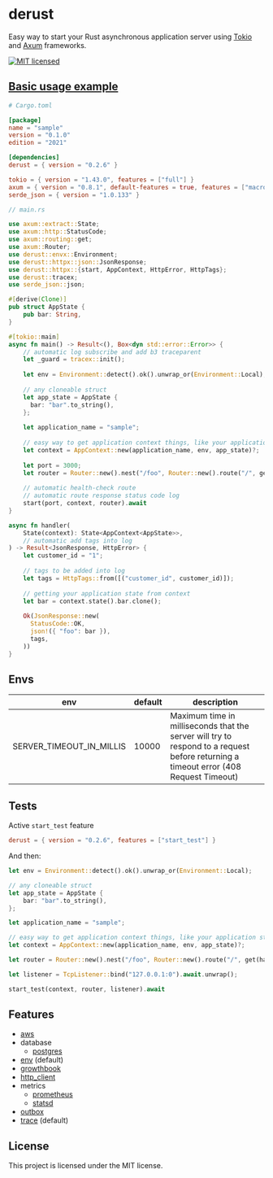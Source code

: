 # derust

Easy way to start your Rust asynchronous application server using [Tokio](https://tokio.rs/)
and [Axum](https://github.com/tokio-rs/axum) frameworks.

[![MIT licensed][mit-badge]][mit-url]

[mit-badge]: https://img.shields.io/badge/license-MIT-blue.svg

[mit-url]: https://github.com/deroldo/derust/blob/main/LICENSE

## [Basic usage example](../../examples/basic)

```toml
# Cargo.toml

[package]
name = "sample"
version = "0.1.0"
edition = "2021"

[dependencies]
derust = { version = "0.2.6" }

tokio = { version = "1.43.0", features = ["full"] }
axum = { version = "0.8.1", default-features = true, features = ["macros", "tokio"] }
serde_json = { version = "1.0.133" }
```

```rust
// main.rs

use axum::extract::State;
use axum::http::StatusCode;
use axum::routing::get;
use axum::Router;
use derust::envx::Environment;
use derust::httpx::json::JsonResponse;
use derust::httpx::{start, AppContext, HttpError, HttpTags};
use derust::tracex;
use serde_json::json;

#[derive(Clone)]
pub struct AppState {
    pub bar: String,
}

#[tokio::main]
async fn main() -> Result<(), Box<dyn std::error::Error>> {
    // automatic log subscribe and add b3 traceparent
    let _guard = tracex::init();
    
    let env = Environment::detect().ok().unwrap_or(Environment::Local);
    
    // any cloneable struct
    let app_state = AppState {
      bar: "bar".to_string(),
    };
    
    let application_name = "sample";
    
    // easy way to get application context things, like your application state struct
    let context = AppContext::new(application_name, env, app_state)?;
    
    let port = 3000;
    let router = Router::new().nest("/foo", Router::new().route("/", get(handler)));
    
    // automatic health-check route
    // automatic route response status code log
    start(port, context, router).await
}

async fn handler(
    State(context): State<AppContext<AppState>>,
    // automatic add tags into log
) -> Result<JsonResponse, HttpError> {
    let customer_id = "1";
    
    // tags to be added into log
    let tags = HttpTags::from([("customer_id", customer_id)]);
    
    // getting your application state from context
    let bar = context.state().bar.clone();
    
    Ok(JsonResponse::new(
      StatusCode::OK,
      json!({ "foo": bar }),
      tags,
    ))
}
```

## Envs

| env                      | default | description                                                                                                                          |
|--------------------------|---------|--------------------------------------------------------------------------------------------------------------------------------------|
| SERVER_TIMEOUT_IN_MILLIS | 10000   | Maximum time in milliseconds that the server will try to respond to a request before returning a timeout error (408 Request Timeout) |

## Tests

Active `start_test` feature
```toml
derust = { version = "0.2.6", features = ["start_test"] }
```

And then:

```rust
let env = Environment::detect().ok().unwrap_or(Environment::Local);

// any cloneable struct
let app_state = AppState {
    bar: "bar".to_string(),
};

let application_name = "sample";

// easy way to get application context things, like your application state struct
let context = AppContext::new(application_name, env, app_state)?;

let router = Router::new().nest("/foo", Router::new().route("/", get(handler)));

let listener = TcpListener::bind("127.0.0.1:0").await.unwrap();

start_test(context, router, listener).await
```

## Features

- [aws](https://github.com/deroldo/derust/tree/main/crates/derust/src/awsx)
- database
  - [postgres](src/databasex/postgresx/README.md)
- [env](https://github.com/deroldo/derust/tree/main/crates/derust/src/envx) (default)
- [growthbook](https://github.com/deroldo/derust/tree/main/crates/derust/src/growthbookx)
- [http_client](https://github.com/deroldo/derust/tree/main/crates/derust/src/http_clientx)
- metrics
  - [prometheus](https://github.com/deroldo/derust/tree/main/crates/derust/src/metricx/registries/prometheus)
  - [statsd](https://github.com/deroldo/derust/tree/main/crates/derust/src/metricx/registries/statsd)
- [outbox](https://github.com/deroldo/derust/tree/main/crates/derust/src/outboxx)
- [trace](https://github.com/deroldo/derust/tree/main/crates/derust/src/tracex) (default)

## License
This project is licensed under the MIT license.
